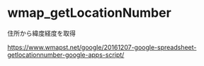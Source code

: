 # wmap_getLocationNumber
住所から緯度経度を取得

https://www.wmapst.net/google/20161207-google-spreadsheet-getlocationnumber-google-apps-script/
